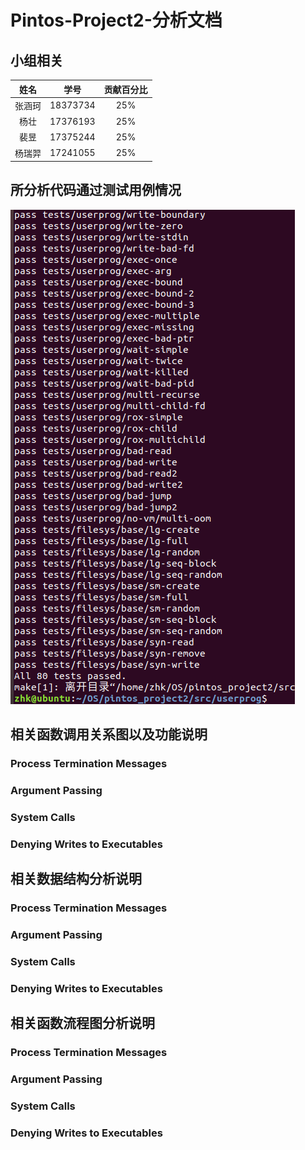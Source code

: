 # Pintos-Project2-分析文档

## 小组相关

|  姓名  |   学号   | 贡献百分比 |
| :----: | :------: | :--------: |
| 张涵珂 | 18373734 |    25%     |
|  杨壮  | 17376193 |    25%     |
|  裴昱  | 17375244 |    25%     |
| 杨瑞羿 | 17241055 |    25%     |

## 所分析代码通过测试用例情况

![proj2](.\pics\proj2.png)

## 相关函数调用关系图以及功能说明

### Process Termination Messages



### Argument Passing



### System Calls



### Denying Writes to Executables



## 相关数据结构分析说明

### Process Termination Messages



### Argument Passing



### System Calls



### Denying Writes to Executables



## 相关函数流程图分析说明

### Process Termination Messages



### Argument Passing



### System Calls



### Denying Writes to Executables

